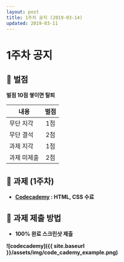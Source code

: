 ```yaml
---
layout: post
title: 1주차 공지 (2019-03-14)
updated: 2019-03-11
---
```


# 1주차 공지


## 🤪 벌점
<strong>벌점 10점 쌓이면 탈퇴<strong>

|  내용|벌점|
| ------------- |:-------------:|
|  무단 지각| 1점|
|  무단 결석| 2점|
|  과제 지각 | 1점|
|  과제 미제출 | 2점|



## 📝 과제 (1주차)

  - [Codecademy](https://www.codecademy.com/) : HTML, CSS 수료
  
 
## 📝 과제 제출 방법

  - 100% 완료 스크린샷 제출
  
  ![codecademy]({{ site.baseurl }}/assets/img/code_cademy_example.png)
